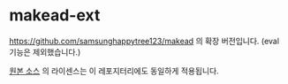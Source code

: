 # makead-ext
https://github.com/samsunghappytree123/makead 의 확장 버전입니다. (eval 기능은 제외했습니다.)

[원본 소스](https://github.com/samsunghappytree123/makead) 의 라이센스는 이 레포지터리에도 동일하게 적용됩니다.
